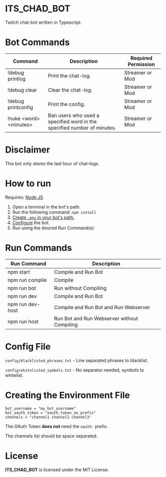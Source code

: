 # ITS_CHAD_BOT
Twitch chat-bot written in Typescript.

# Bot Commands

| Command                | Description                                                             | Required Permission |
|------------------------|-------------------------------------------------------------------------|----------------------|
| !debug printlog        | Print the chat-log.                                                     | Streamer or Mod      |
| !debug clear           | Clear the chat-log.                                                     | Streamer or Mod      |
| !debug printconfig     | Print the config.                                                       | Streamer or Mod      |
| !nuke \<word> \<minutes> | Ban users who used a specified word in the specified number of minutes. | Streamer or Mod      |

# Disclaimer

This bot only stores the last hour of chat-logs.

# How to run
Requires: [Node JS](https://nodejs.org/en/)

1. Open a terminal in the bot's path.
2. Run the following command: ```npm install```
3. [Create ```.env``` in your bot's path.](#config)
4. [Configure](#config) the bot.
4. Run using the desired Run Command(s):

# Run Commands
| Run Command      | Description                                 |
|------------------|---------------------------------------------|
| npm start        | Compile and Run Bot                         |
| npm run compile  | Compile                                     |
| npm run bot      | Run without Compiling                       |
| npm run dev      | Compile and Run Bot                         |
| npm run dev-host | Compile and Run Bot and Run Webserver       |
| npm run host     | Run Bot and Run Webserver without Compiling |

# <a name="config"></a>Config File

```config/blacklisted_phrases.txt``` - Line separated phrases to blacklist.

```config/whitelisted_symbols.txt``` - No separator needed, symbols to whitelist.

# <a name=".env"></a>Creating the Environment File

```
bot_username = "my_bot_username"
bot_oauth_token = "oauth_token_no_prefix"
channels = "channel1 channel2 channel3"
```

The OAuth Token **does not** need the ```oauth:``` prefix.

The channels list should be space separated.

# License
**ITS_CHAD_BOT** is licensed under the MIT License.